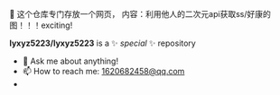  👋
这个仓库专门存放一个网页，
内容：利用他人的二次元api获取ss/好康的图！！！exciting!

**lyxyz5223/lyxyz5223** is a ✨ _special_ ✨ repository

- 💬 Ask me about anything!
- 📫 How to reach me: 1620682458@qq.com
- 
